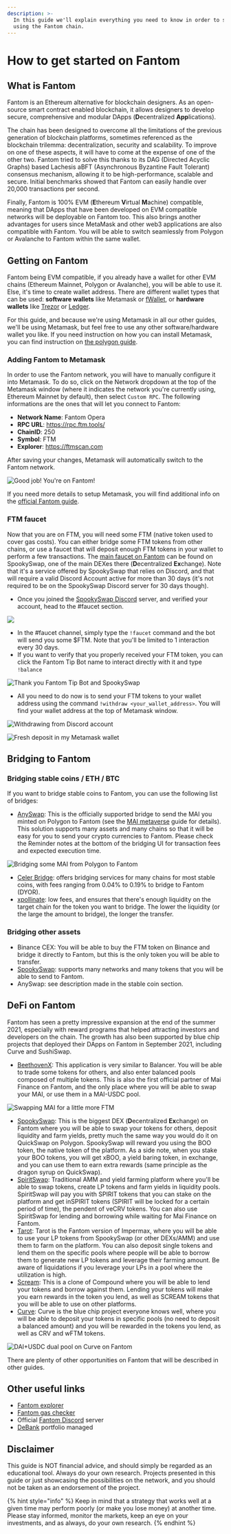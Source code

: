 ```yaml
---
description: >-
  In this guide we'll explain everything you need to know in order to start
  using the Fantom chain.
---
```


# How to get started on Fantom

## What is Fantom

Fantom is an Ethereum alternative for blockchain designers. As an open-source smart contract enabled blockchain, it allows designers to develop secure, comprehensive and modular DApps (**D**ecentralized **App**lications).

The chain has been designed to overcome all the limitations of the previous generation of blockchain platforms, sometimes referenced as the blockchain trilemma: decentralization, security and scalability. To improve on one of these aspects, it will have to come at the expense of one of the other two. Fantom tried to solve this thanks to its DAG (Directed Acyclic Graphs) based Lachesis aBFT (Asynchronous Byzantine Fault Tolerant) consensus mechanism, allowing it to be high-performance, scalable and secure. Initial benchmarks showed that Fantom can easily handle over 20,000 transactions per second.

Finally, Fantom is 100% EVM (**E**thereum **V**irtual **M**achine) compatible, meaning that DApps that have been developed on EVM compatible networks will be deployable on Fantom too. This also brings another advantages for users since MetaMask and other web3 applications are also compatible with Fantom. You will be able to switch seamlessly from Polygon or Avalanche to Fantom within the same wallet.

## Getting on Fantom

Fantom being EVM compatible, if you already have a wallet for other EVM chains (Ethereum Mainnet, Polygon or Avalanche), you will be able to use it. Else, it's time to create wallet address. There are different wallet types that can be used: **software wallets** like Metamask or [fWallet](https://pwawallet.fantom.network/#/), or **hardware wallets** like [Trezor](https://trezor.io/coins/) or [Ledger](https://fantom.foundation/blog/how-to-set-up-your-ledger-nano-s-x-with-fantom/).

For this guide, and because we're using Metamask in all our other guides, we'll be using Metamask, but feel free to use any other software/hardware wallet you like. If you need instruction on how you can install Metamask, you can find instruction on [the polygon guide](../polygon-tutorials/how-to-get-started-on-polygon.md#downloading-metamask).

### Adding Fantom to Metamask

In order to use the Fantom network, you will have to manually configure it into Metamask. To do so, click on the Network dropdown at the top of the Metamask window (where it indicates the network you're currently using, Ethereum Mainnet by default), then select `Custom RPC`. The following informations are the ones that will let you connect to Fantom:

* **Network Name**: Fantom Opera
* **RPC URL**: https://rpc.ftm.tools/
* **ChainID**: 250
* **Symbol**: FTM
* **Explorer**: https://ftmscan.com

After saving your changes, Metamask will automatically switch to the Fantom network.

![Good job! You're on Fantom!](<../.gitbook/assets/image (41).png>)

If you need more details to setup Metamask, you will find additional info on the [official Fantom guide](https://docs.fantom.foundation/tutorials/set-up-metamask).

### FTM faucet

Now that you are on FTM, you will need some FTM (native token used to cover gas costs). You can either bridge some FTM tokens from other chains, or use a faucet that will deposit enough FTM tokens in your wallet to perform a few transactions. The [main faucet on Fantom](https://docs.spookyswap.finance/getting-started/how-to-get-fantom-gas) can be found on SpookySwap, one of the main DEXes there (**D**ecentralized **Ex**change). Note that it's a service offered by SpookySwap that relies on Discord, and that will require a valid Discord Account active for more than 30 days (it's not required to be on the SpookySwap Discord server for 30 days though).

* Once you joined the [SpookySwap Discord](http://discord.gg/AqbsWsWDgn) server, and verified your account, head to the #faucet section.

![](<../.gitbook/assets/image (42).png>)

* In the #faucet channel, simply type the `!faucet` command and the bot will send you some $FTM. Note that you'll be limited to 1 interaction every 30 days.
* If you want to verify that you properly received your FTM token, you can click the Fantom Tip Bot name to interact directly with it and type `!balance`

![Thank you Fantom Tip Bot and SpookySwap](<../.gitbook/assets/image (45).png>)

* All you need to do now is to send your FTM tokens to your wallet address using the command `!withdraw <your_wallet_address>`. You will find your wallet address at the top of Metamask window.

![Withdrawing from Discord account](../.gitbook/assets/ftm-faucet.png)

![Fresh deposit in my Metamask wallet](../.gitbook/assets/ftm-mm.png)

## Bridging to Fantom

### Bridging stable coins / ETH / BTC

If you want to bridge stable coins to Fantom, you can use the following list of bridges:

* [AnySwap](https://anyswap.exchange/#/bridge): This is the officially supported bridge to send the MAI you minted on Polygon to Fantom (see the [MAI metaverse](../mai-university/mai-metaverse.md#fantom) guide for details). This solution supports many assets and many chains so that it will be easy for you to send your crypto currencies to Fantom. Please check the Reminder notes at the bottom of the bridging UI for transaction fees and expected execution time.

![Bridging some MAI from Polygon to Fantom](<../.gitbook/assets/image (43).png>)

* [Celer Bridge](https://cbridge.celer.network/#/): offers bridging services for many chains for most stable coins, with fees ranging from 0.04% to 0.19% to bridge to Fantom (DYOR).
* [xpollinate](https://www.xpollinate.io): low fees, and ensures that there's enough liquidity on the target chain for the token you want to bridge. The lower the liquidity (or the large the amount to bridge), the longer the transfer.

### Bridging other assets

* Binance CEX: You will be able to buy the FTM token on Binance and bridge it directly to Fantom, but this is the only token you will be able to transfer.
* [SpookySwap](https://spookyswap.finance/bridge): supports many networks and many tokens that you will be able to send to Fantom.
* AnySwap: see description made in the stable coin section.

## DeFi on Fantom

Fantom has seen a pretty impressive expansion at the end of the summer 2021, especially with reward programs that helped attracting investors and developers on the chain. The growth has also been supported by blue chip projects that deployed their DApps on Fantom in September 2021, including Curve and SushiSwap.

* [BeethovenX](https://app.beethovenx.io/#/): This application is very similar to Balancer. You will be able to trade some tokens for others, and also enter balanced pools composed of multiple tokens. This is also the first official partner of Mai Finance on Fantom, and the only place where you will be able to swap your MAI, or use them in a MAI-USDC pool.

![Swapping MAI for a little more FTM](<../.gitbook/assets/image (44).png>)

* [SpookySwap](https://spookyswap.finance): This is the biggest DEX (**D**ecentralized **Ex**change) on Fantom where you will be able to swap your tokens for others, deposit liquidity and farm yields, pretty much the same way you would do it on QuickSwap on Polygon. SpookySwap will reward you using the BOO token, the native token of the platform. As a side note, when you stake your BOO tokens, you will get xBOO, a yield baring token, in exchange, and you can use them to earn extra rewards (same principle as the dragon syrup on QuickSwap).
* [SpiritSwap](https://app.spiritswap.finance): Traditional AMM and yield farming platform where you'll be able to swap tokens, create LP tokens and farm yields in liquidity pools. SpiritSwap will pay you with SPIRIT tokens that you can stake on the platform and get inSPIRIT tokens (SPIRIT will be locked for a certain period of time), the pendent of veCRV tokens. You can also use SpiritSwap for lending and borrowing while waiting for Mai Finance on Fantom.
* [Tarot](https://www.tarot.to): Tarot is the Fantom version of Impermax, where you will be able to use your LP tokens from SpookySwap (or other DEXs/AMM) and use them to farm on the platform. You can also deposit single tokens and lend them on the specific pools where people will be able to borrow them to generate new LP tokens and leverage their farming amount. Be aware of liquidations if you leverage your LPs in a pool where the utilization is high.
* [Scream](https://scream.sh): This is a clone of Compound where you will be able to lend your tokens and borrow against them. Lending your tokens will make you earn rewards in the token you lend, as well as SCREAM tokens that you will be able to use on other platforms.
* [Curve](how-to-get-started-on-fantom.md#bridging-stable-coins-eth-btc): Curve is the blue chip project everyone knows well, where you will be able to deposit your tokens in specific pools (no need to deposit a balanced amount) and you will be rewarded in the tokens you lend, as well as CRV and wFTM tokens.

![DAI+USDC dual pool on Curve on Fantom](../.gitbook/assets/ftm-crv.png)

There are plenty of other opportunities on Fantom that will be described in other guides.

## Other useful links

* [Fantom explorer](https://explorer.fantom.network)
* [Fantom gas checker](https://ftmscan.com/gastracker)
* Official [Fantom Discord](how-to-get-started-on-fantom.md#ftm-faucet) server
* [DeBank](https://debank.com) portfolio managed

## Disclaimer

This guide is NOT financial advice, and should simply be regarded as an educational tool. Always do your own research. Projects presented in this guide or just showcasing the possibilities on the network, and you should not be taken as an endorsement of the project.

{% hint style="info" %}
Keep in mind that a strategy that works well at a given time may perform poorly (or make you lose money) at another time. Please stay informed, monitor the markets, keep an eye on your investments, and as always, do your own research.
{% endhint %}
